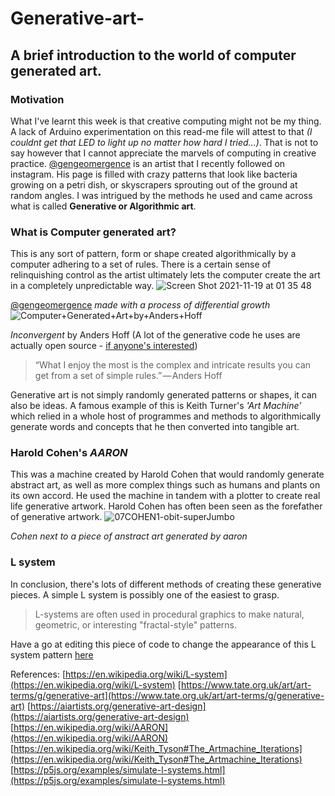 # Generative-art-
## A brief introduction to the world of computer generated art.
### Motivation
What I've learnt this week is that creative computing might not be my thing. A lack of Arduino experimentation on this read-me file will attest to that *(I couldnt get that LED to light up no matter how hard I tried...)*. That is not to say however that I cannot appreciate the marvels of computing in creative practice. 
[@gengeomergence](https://www.instagram.com/gengeomergence/) is an artist that I recently followed on instagram. His page is filled with crazy patterns that look like bacteria growing on a petri dish, or skyscrapers sprouting out of the ground at random angles. I was intrigued by the methods he used and came across what is called **Generative or Algorithmic art**.

### What is Computer generated art? ###
This is any sort of pattern, form or shape created algorithmically by a computer adhering to a set of rules. There is a certain sense of relinquishing control as the artist ultimately lets the computer create the art in a completely unpredictable way.
![Screen Shot 2021-11-19 at 01 35 48](https://user-images.githubusercontent.com/94656762/142546041-187d2ead-0102-445a-8c10-ddd9f7b76a9a.png)

[@gengeomergence](https://www.instagram.com/gengeomergence/) *made with a process of differential growth*
![Computer+Generated+Art+by+Anders+Hoff](https://user-images.githubusercontent.com/94656762/142551458-273f15d3-e67e-44c2-9a1d-7c8a70337220.jpeg)

*Inconvergent* by Anders Hoff 
(A lot of the generative code he uses are actually open source - [if anyone's interested](https://github.com/inconvergent/weir))
>“What I enjoy the most is the complex and intricate results you can get from a set of simple rules.” — Anders Hoff

Generative art is not simply randomly generated patterns or shapes, it can also be ideas. A famous example of this is Keith Turner's *'Art Machine'* which relied in a whole host of programmes and methods to algorithmically generate words and concepts that he then converted into tangible art.

### Harold Cohen's *AARON* ###
This was a machine created by Harold Cohen that would randomly generate abstract art, as well as more complex things such as humans and plants on its own accord. He used the machine in tandem with a plotter to create real life generative artwork. Harold Cohen has often been seen as the forefather of generative artwork.
![07COHEN1-obit-superJumbo](https://user-images.githubusercontent.com/94656762/142552898-44c16d06-c4d3-4de8-8eef-9324ca6efcaa.jpeg)

*Cohen next to a piece of anstract art generated by aaron*

### L system ###
In conclusion, there's lots of different methods of creating these generative pieces. A simple L system is possibly one of the easiest to grasp.
>L-systems are often used in procedural graphics to make natural, geometric, or interesting "fractal-style" patterns.

Have a go at editing this piece of code to change the appearance of this L system pattern [here](https://p5js.org/examples/simulate-l-systems.html)

References:
[https://en.wikipedia.org/wiki/L-system](https://en.wikipedia.org/wiki/L-system)
[https://www.tate.org.uk/art/art-terms/g/generative-art](https://www.tate.org.uk/art/art-terms/g/generative-art)
[https://aiartists.org/generative-art-design](https://aiartists.org/generative-art-design)
[https://en.wikipedia.org/wiki/AARON](https://en.wikipedia.org/wiki/AARON)
[https://en.wikipedia.org/wiki/Keith_Tyson#The_Artmachine_Iterations](https://en.wikipedia.org/wiki/Keith_Tyson#The_Artmachine_Iterations)
[https://p5js.org/examples/simulate-l-systems.html](https://p5js.org/examples/simulate-l-systems.html)
